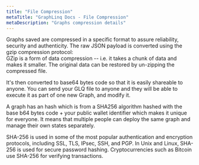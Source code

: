 ```yaml
---
title: "File Compression"
metaTitle: "GraphLinq Docs - File Compression"
metaDescription: "Graphs compression details"
---
```


Graphs saved are compressed in a specific format to assure reliability, security and authenticity.
The raw JSON payload is converted using the gzip compression protocol:<br/>
GZip is a form of data compression -- i.e. it takes a chunk of data and makes it smaller. The original data can be restored by un-zipping the compressed file.

It's then converted to base64 bytes code so that it is easily shareable to anyone.
You can send your GLQ file to anyone and they will be able to execute it as part of one new Graph, and modify it.

A graph has an hash which is from a SHA256 algorithm hashed with the base b64 bytes code + your public wallet identifier which makes it unique for everyone.
It means that multiple people can deploy the same graph and manage their own states separately.

SHA-256 is used in some of the most popular authentication and encryption protocols, including SSL, TLS, IPsec, SSH, and PGP. In Unix and Linux, SHA-256 is used for secure password hashing. Cryptocurrencies such as Bitcoin use SHA-256 for verifying transactions.
